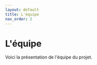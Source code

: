 ```yaml
---
layout: default
title: L'équipe
nav_order: 2
---
```


# L'équipe

Voici la présentation de l'équipe du projet.
